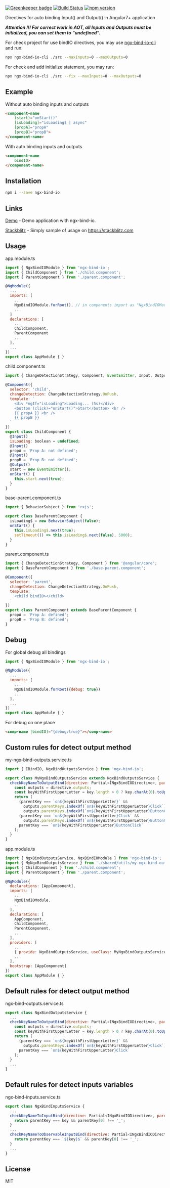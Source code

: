 [![Greenkeeper badge](https://badges.greenkeeper.io/EndyKaufman/ngx-bind-io.svg)](https://greenkeeper.io/)
[![Build Status](https://travis-ci.org/EndyKaufman/ngx-bind-io.svg?branch=master)](https://travis-ci.org/EndyKaufman/ngx-bind-io)
[![npm version](https://badge.fury.io/js/ngx-bind-io.svg)](https://badge.fury.io/js/ngx-bind-io)


Directives for auto binding Input() and Output() in Angular7+ application

***Attention !!! For correct work in AOT, all Inputs and Outputs ​​must be initialized, you can set them to "undefined".***

For check project for use bindIO directives, you may use [ngx-bind-io-cli](https://www.npmjs.com/package/ngx-bind-io-cli) and run:
```bash
npx ngx-bind-io-cli ./src --maxInputs=0 --maxOutputs=0
```

For check and add initialize statement, you may run:
```bash
npx ngx-bind-io-cli ./src --fix --maxInputs=0 --maxOutputs=0
```

## Example

Without auto binding inputs and outputs
```html
<component-name
    (start)="onStart()"
    [isLoading]="isLoading$ | async"
    [propA]="propA"
    [propB]="propB">
</component-name>
```

With auto binding inputs and outputs
```html
<component-name
    bindIO>
</component-name>
```

## Installation

```bash
npm i --save ngx-bind-io
```

## Links

[Demo](https://endykaufman.github.io/ngx-bind-io) - Demo application with ngx-bind-io.

[Stackblitz](https://stackblitz.com/edit/ngx-bind-io) - Simply sample of usage on https://stackblitz.com

## Usage

app.module.ts
```js
import { NgxBindIOModule } from 'ngx-bind-io';
import { ChildComponent } from './child.component';
import { ParentComponent } from './parent.component';

@NgModule({
  ...
  imports: [
    ...
    NgxBindIOModule.forRoot(), // in components import as "NgxBindIOModule"
    ...
  ]
  declarations: [ 
    ...
    ChildComponent, 
    ParentComponent 
    ...
  ],
  ...
})
export class AppModule { }
```

child.component.ts
```js
import { ChangeDetectionStrategy, Component, EventEmitter, Input, Output } from '@angular/core';

@Component({
  selector: 'child',
  changeDetection: ChangeDetectionStrategy.OnPush,
  template: `
    <div *ngIf="isLoading">Loading... (5s)</div>
    <button (click)="onStart()">Start</button> <br />
    {{ propA }} <br />
    {{ propB }}
  `
})
export class ChildComponent {
  @Input()
  isLoading: boolean = undefined;
  @Input()
  propA = 'Prop A: not defined';
  @Input()
  propB = 'Prop B: not defined';
  @Output()
  start = new EventEmitter();
  onStart() {
    this.start.next(true);
  }
}
```

base-parent.component.ts
```js
import { BehaviorSubject } from 'rxjs';

export class BaseParentComponent {
  isLoading$ = new BehaviorSubject(false);
  onStart() {
    this.isLoading$.next(true);
    setTimeout(() => this.isLoading$.next(false), 5000);
  }
}
```

parent.component.ts
```js
import { ChangeDetectionStrategy, Component } from '@angular/core';
import { BaseParentComponent } from './base-parent.component';

@Component({
  selector: 'parent',
  changeDetection: ChangeDetectionStrategy.OnPush,
  template: `
    <child bindIO></child>
  `
})
export class ParentComponent extends BaseParentComponent {
  propA = 'Prop A: defined';
  propB = 'Prop B: defined';
}
```
## Debug

For global debug all bindings

```js
import { NgxBindIOModule } from 'ngx-bind-io';

@NgModule({
  ...
  imports: [
    ...
    NgxBindIOModule.forRoot({debug: true})
    ...
  ],
  ...
})
export class AppModule { }
```

For debug on one place
```html
<comp-name [bindIO]="{debug:true}"></comp-name>
```

## Custom rules for detect output method

my-ngx-bind-outputs.service.ts
```js
import { IBindIO, NgxBindOutputsService } from 'ngx-bind-io';

export class MyNgxBindOutputsService extends NgxBindOutputsService {
  checkKeyNameToOutputBind(directive: Partial<INgxBindIODirective>, parentKey: string, key: string) {
    const outputs = directive.outputs;
    const keyWithFirstUpperLetter = key.length > 0 ? key.charAt(0).toUpperCase() + key.substr(1) : key;
    return (
      (parentKey === `on${keyWithFirstUpperLetter}` &&
        outputs.parentKeys.indexOf(`on${keyWithFirstUpperLetter}Click`) === -1 &&
        outputs.parentKeys.indexOf(`on${keyWithFirstUpperLetter}ButtonClick`) === -1) ||
      (parentKey === `on${keyWithFirstUpperLetter}Click` &&
        outputs.parentKeys.indexOf(`on${keyWithFirstUpperLetter}ButtonClick`) === -1) ||
      parentKey === `on${keyWithFirstUpperLetter}ButtonClick`
    );
  }
}

```

app.module.ts
```js
import { NgxBindOutputsService, NgxBindIOModule } from 'ngx-bind-io';
import { MyNgxBindOutputsService } from './shared/utils/my-ngx-bind-outputs.service';
import { ChildComponent } from './child.component';
import { ParentComponent } from './parent.component';

@NgModule({
  declarations: [AppComponent],
  imports: [
    ...
    NgxBindIOModule,
    ...
  ],
  declarations: [ 
    AppComponent,
    ChildComponent, 
    ParentComponent,
    ...
  ],
  providers: [
    ...
    { provide: NgxBindOutputsService, useClass: MyNgxBindOutputsService },
    ...
  ],
  bootstrap: [AppComponent]
})
export class AppModule { }
```

## Default rules for detect output method

ngx-bind-outputs.service.ts
```js
export class NgxBindOutputsService {
  ...
  checkKeyNameToOutputBind(directive: Partial<INgxBindIODirective>, parentKey: string, key: string) {
    const outputs = directive.outputs;
    const keyWithFirstUpperLetter = key.length > 0 ? key.charAt(0).toUpperCase() + key.substr(1) : key;
    return (
      (parentKey === `on${keyWithFirstUpperLetter}` &&
        outputs.parentKeys.indexOf(`on${keyWithFirstUpperLetter}Click`) === -1) ||
      parentKey === `on${keyWithFirstUpperLetter}Click`
    );
  }
  ...
}
```

## Default rules for detect inputs variables

ngx-bind-inputs.service.ts
```js
export class NgxBindInputsService {
  ...
  checkKeyNameToInputBind(directive: Partial<INgxBindIODirective>, parentKey: string, key: string) {
    return parentKey === key && parentKey[0] !== '_';
  }  
  ...
  checkKeyNameToObservableInputBind(directive: Partial<INgxBindIODirective>, parentKey, key) {
    return parentKey === `${key}$` && parentKey[0] !== '_';
  }
  ...
}
```

## License

MIT
